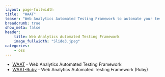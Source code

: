 ```yaml
---
layout: page-fullwidth
title:  "WAAT"
teaser: "Web Analytics Automated Testing Framework to automate your testing of analytics events before you deploy it!"
breadcrumb: true
show_meta: false
header:
    title: Web Analytics Automated Testing Framework
    image_fullwidth: "Slide3.jpeg"
categories:
    - oss
---
```


* <a href="https://github.com/anandbagmar/waat" target="_blank">WAAT</a> - Web Analytics Automated Testing Framework
* <a href="https://github.com/anandbagmar/waat-ruby" target="_blank">WAAT-Ruby</a> - Web Analytics Automated Testing Framework (Ruby)
